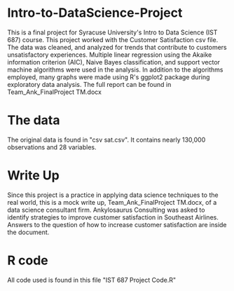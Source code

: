 # Intro-to-DataScience-Project

This is a final project for Syracuse University's Intro to Data Science (IST 687) course.
This project worked with the Customer Satisfaction csv file. The data was cleaned, and analyzed for trends that contribute to customers
unsatisfactory experiences. Multiple linear regression using the Akaike information criterion (AIC), Naive Bayes classification,
and support vector machine algorithms were used in the analysis. In addition to the algorithms employed, many graphs were made using R's ggplot2
package during exploratory data analysis. The full report can be found in  Team_Ank_FinalProject TM.docx


# The data

The original data is found in "csv sat.csv". It contains nearly 130,000 observations and 28 variables.

# Write Up
Since this project is a practice in applying data science techniques to the real world, this is a mock write up, Team_Ank_FinalProject TM.docx, of a data science consultant firm. Ankylosaurus Consulting was asked to identify strategies to improve customer satisfaction in Southeast Airlines. Answers to the question of how to increase customer satisfaction are inside the document.

# R code

All code used is found in this file "IST 687 Project Code.R"



